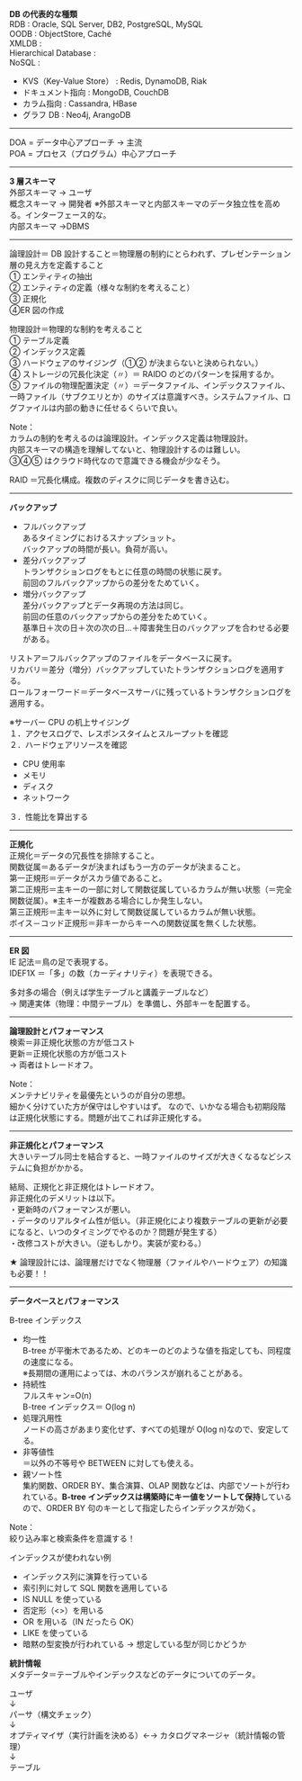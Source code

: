 **DB の代表的な種類**  
RDB : Oracle, SQL Server, DB2, PostgreSQL, MySQL  
OODB : ObjectStore, Caché  
XMLDB :  
Hierarchical Database :  
NoSQL :

- KVS（Key-Value Store） : Redis, DynamoDB, Riak
- ドキュメント指向 : MongoDB, CouchDB
- カラム指向 : Cassandra, HBase
- グラフ DB : Neo4j, ArangoDB

---

DOA = データ中心アプローチ → 主流  
POA = プロセス（プログラム）中心アプローチ

---

**3 層スキーマ**  
外部スキーマ → ユーザ  
概念スキーマ → 開発者 ※外部スキーマと内部スキーマのデータ独立性を高める。インターフェース的な。  
内部スキーマ →DBMS

---

論理設計＝ DB 設計すること＝物理層の制約にとらわれず、プレゼンテーション層の見え方を定義すること  
① エンティティの抽出  
② エンティティの定義（様々な制約を考えること）  
③ 正規化  
④ER 図の作成

物理設計＝物理的な制約を考えること  
① テーブル定義  
② インデックス定義  
③ ハードウェアのサイジング（①② が決まらないと決められない。）  
④ ストレージの冗長化決定（〃）＝ RAIDO のどのパターンを採用するか。  
⑤ ファイルの物理配置決定（〃）＝データファイル、インデックスファイル、一時ファイル（サブクエリとか）のサイズは意識すべき。システムファイル、ログファイルは内部の動きに任せるくらいで良い。

Note：  
カラムの制約を考えるのは論理設計。インデックス定義は物理設計。  
内部スキーマの構造を理解してないと、物理設計するのは難しい。  
③④⑤ はクラウド時代なので意識できる機会が少なそう。

RAID ＝冗長化構成。複数のディスクに同じデータを書き込む。

---

**バックアップ**

- フルバックアップ  
  あるタイミングにおけるスナップショット。  
  バックアップの時間が長い。負荷が高い。
- 差分バックアップ  
  トランザクションログをもとに任意の時間の状態に戻す。  
  前回のフルバックアップからの差分をためていく。
- 増分バックアップ  
  差分バックアップとデータ再現の方法は同じ。  
  前回の任意のバックアップからの差分をためていく。  
  基準日＋次の日＋次の次の日...＋障害発生日のバックアップを合わせる必要がある。

リストア＝フルバックアップのファイルをデータベースに戻す。  
リカバリ＝差分（増分）バックアップしていたトランザクションログを適用する。  
ロールフォーワード＝データベースサーバに残っているトランザクションログを適用する。

※サーバー CPU の机上サイジング  
１．アクセスログで、レスポンスタイムとスループットを確認  
２．ハードウェアリソースを確認

- CPU 使用率
- メモリ
- ディスク
- ネットワーク

３．性能比を算出する

---

**正規化**  
正規化＝データの冗長性を排除すること。  
関数従属＝あるデータが決まればもう一方のデータが決まること。  
第一正規形＝データがスカラ値であること。  
第二正規形＝主キーの一部に対して関数従属しているカラムが無い状態（＝完全関数従属）。※主キーが複数ある場合にしか発生しない。  
第三正規形＝主キー以外に対して関数従属しているカラムが無い状態。  
ボイス－コッド正規形＝非キーからキーへの関数従属を無くした状態。

---

**ER 図**  
IE 記法＝鳥の足で表現する。  
IDEF1X ＝「多」の数（カーディナリティ）を表現できる。

多対多の場合（例えば学生テーブルと講義テーブルなど）  
→ 関連実体（物理：中間テーブル）を準備し、外部キーを配置する。

---

**論理設計とパフォーマンス**  
検索＝非正規化状態の方が低コスト  
更新＝正規化状態の方が低コスト  
→ 両者はトレードオフ。

Note：  
メンテナビリティを最優先というのが自分の思想。  
細かく分けていた方が保守はしやすいはず。
なので、いかなる場合も初期段階は正規化状態にする。問題が出てこれば非正規化する。

---

**非正規化とパフォーマンス**  
大きいテーブル同士を結合すると、一時ファイルのサイズが大きくなるなどシステムに負担がかかる。

結局、正規化と非正規化はトレードオフ。  
非正規化のデメリットは以下。  
・更新時のパフォーマンスが悪い。  
・データのリアルタイム性が低い。（非正規化により複数テーブルの更新が必要になると、いつのタイミングでやるのか？問題が発生する）  
・改修コストが大きい。（逆もしかり。実装が変わる。）

★ 論理設計には、論理層だけでなく物理層（ファイルやハードウェア）の知識も必要！！

---

**データベースとパフォーマンス**

B-tree インデックス

- 均一性  
  B-tree が平衡木であるため、どのキーのどのような値を指定しても、同程度の速度になる。  
  ※長期間の運用によっては、木のバランスが崩れることがある。
- 持続性  
  フルスキャン=O(n)  
  B-tree インデックス＝ O(log n)
- 処理汎用性  
  ノードの高さがあまり変化せず、すべての処理が O(log n)なので、安定してる。
- 非等値性  
  ＝以外の不等号や BETWEEN に対しても使える。
- 親ソート性  
  集約関数、ORDER BY、集合演算、OLAP 関数などは、内部でソートが行われている。**B-tree インデックスは構築時にキー値をソートして保持**しているので、ORDER BY 句のキーとして指定したらインデックスが効く。

Note：  
絞り込み率と検索条件を意識する！

インデックスが使われない例

- インデックス列に演算を行っている
- 索引列に対して SQL 関数を適用している
- IS NULL を使っている
- 否定形（<>）を用いる
- OR を用いる（IN だったら OK）
- LIKE を使っている
- 暗黙の型変換が行われている → 想定している型が同じかどうか

**統計情報**  
メタデータ＝テーブルやインデックスなどのデータについてのデータ。

ユーザ  
↓  
パーサ（構文チェック）  
↓  
オプティマイザ（実行計画を決める）←→ カタログマネージャ（統計情報の管理）  
↓  
テーブル
